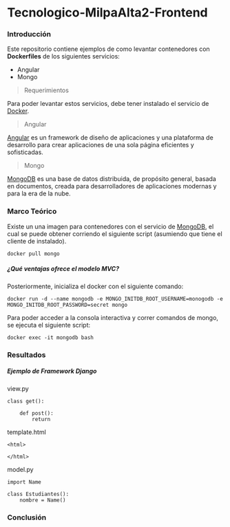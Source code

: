 # Tecnologico-MilpaAlta2-Frontend

### Introducción

Este repositorio contiene ejemplos de como levantar contenedores con **Dockerfiles** de los siguientes servicios:

* Angular
* Mongo

>Requerimientos

Para poder levantar estos servicios, debe tener instalado el servicio de [Docker](https://docs.docker.com/get-docker/).

>Angular

[Angular](https://angular.io/docs) es un framework de diseño de aplicaciones y una plataforma de desarrollo para crear aplicaciones de una sola página eficientes y sofisticadas.

>Mongo

[MongoDB](https://www.mongodb.com/) es una base de datos distribuida, de propósito general, basada en documentos, creada para desarrolladores de aplicaciones modernas y para la era de la nube.

### Marco Teórico

Existe un una imagen para contenedores con el servicio de [MongoDB](https://hub.docker.com/_/mongo), el cual se puede obtener corriendo el siguiente script (asumiendo que tiene el cliente de instalado).

```
docker pull mongo
```
##### ¿Qué ventajas ofrece el modelo MVC?


Posteriormente, inicializa el docker con el siguiente comando:

```
docker run -d --name mongodb -e MONGO_INITDB_ROOT_USERNAME=monogodb -e MONGO_INITDB_ROOT_PASSWORD=secret mongo
```

Para poder acceder a la consola interactiva y correr comandos de mongo, se ejecuta el siguiente script: 

```
docker exec -it mongodb bash
```





### Resultados

##### Ejemplo de Framework Django
view.py

```
class get():

    def post():
        return
```

template.html

```
<html>

</html>
```

model.py

```
import Name

class Estudiantes():
    nombre = Name()
```

### Conclusión

